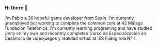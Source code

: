 ### Hi there 👋
I'm Pablo a 36 hopeful game developer from Spain.
I'm currently unemployed but working to complete the common core at 42 Málaga Fundación Telefónica.
I'm currently learning programing and have studied Unity on my own and recentrly completed Curso de Especialización en Desarrollo de videojuegos y realidad virtual at IES Fuengirola Nº 1.

<!--
**PIllesca/PIllesca** is a ✨ _special_ ✨ repository because its `README.md` (this file) appears on your GitHub profile.

Here are some ideas to get you started:

- 🔭 I’m currently working on ...
- 🌱 I’m currently learning ...
- 👯 I’m looking to collaborate on ...
- 🤔 I’m looking for help with ...
- 💬 Ask me about ...
- 📫 How to reach me: ...
- 😄 Pronouns: ...
- ⚡ Fun fact: ...
-->
